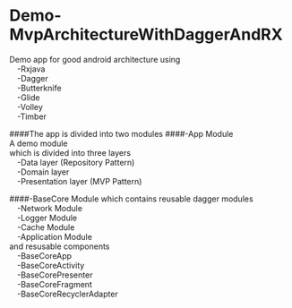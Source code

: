 # Demo-MvpArchitectureWithDaggerAndRX
Demo app for good android architecture using
<br>&emsp;-Rxjava
<br>&emsp;-Dagger
<br>&emsp;-Butterknife
<br>&emsp;-Glide
<br>&emsp;-Volley
<br>&emsp;-Timber

####The app is divided into two modules
####-App Module
<br>A demo module 
<br>which is divided into three layers
<br>&emsp;-Data layer (Repository Pattern)
<br>&emsp;-Domain layer
<br>&emsp;-Presentation layer (MVP Pattern)
  
####-BaseCore Module
which contains reusable dagger modules 
<br>&emsp;-Network Module
<br>&emsp;-Logger Module
<br>&emsp;-Cache Module
<br>&emsp;-Application Module
<br>and resusable components
<br>&emsp;-BaseCoreApp
<br>&emsp;-BaseCoreActivity
<br>&emsp;-BaseCorePresenter
<br>&emsp;-BaseCoreFragment
<br>&emsp;-BaseCoreRecyclerAdapter
